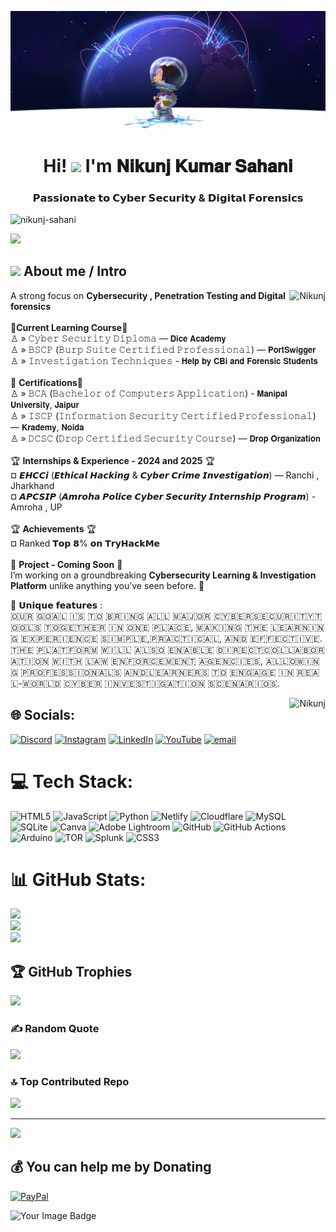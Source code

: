 ![logo](https://github.com/Nikunj-Sahani/Nikunj-Sahani/blob/main/Banner1.jpg)
  <h1 align="center">Hi! <img src="https://media.giphy.com/media/hvRJCLFzcasrR4ia7z/giphy.gif" width="35"> I'm 𝐍𝐢𝐤𝐮𝐧𝐣 𝐊𝐮𝐦𝐚𝐫 𝐒𝐚𝐡𝐚𝐧𝐢</h1>
<h3 align="center">𝗣𝗮𝘀𝘀𝗶𝗼𝗻𝗮𝘁𝗲 𝘁𝗼 𝗖𝘆𝗯𝗲𝗿 𝗦𝗲𝗰𝘂𝗿𝗶𝘁𝘆 & 𝗗𝗶𝗴𝗶𝘁𝗮𝗹 𝗙𝗼𝗿𝗲𝗻𝘀𝗶𝗰𝘀</h3>

<p align="left"> <img src="https://komarev.com/ghpvc/?username=nikunj-sahani&label=Profile%20views&color=0e75b6&style=flat" alt="nikunj-sahani" /> </p>

<p><a href="https://github.com/DenverCoder1/readme-typing-svg"><img src="https://readme-typing-svg.herokuapp.com?lines=Always+learn+New+Idea's;Cyber+Security+and+Ethical+Hacking;Cyber+Crime+Investigation;Penetration+Testing&amp;center=true&amp;width=500&amp;height=50"></a></p>

<h2 id="-connect-with-me"><img src="https://media.giphy.com/media/iY8CRBdQXODJSCERIr/giphy.gif" width="30px"> About me / Intro</h2>

<p><img align="right" src="https://github.com/Nikunj-Sahani/Nikunj-Sahani/blob/main/Right.gif" alt="Nikunj"></p>

A strong focus on **Cybersecurity , Penetration Testing and Digital forensics** <br>
<br>🎀**Current Learning Course**🎀<br>♙ » 𝙲𝚢𝚋𝚎𝚛 𝚂𝚎𝚌𝚞𝚛𝚒𝚝𝚢 𝙳𝚒𝚙𝚕𝚘𝚖𝚊 — 𝗗𝗶𝗰𝗲 𝗔𝗰𝗮𝗱𝗲𝗺𝘆 <br>♙ » 𝙱𝚂𝙲𝙿 (𝙱𝚞𝚛𝚙 𝚂𝚞𝚒𝚝𝚎 𝙲𝚎𝚛𝚝𝚒𝚏𝚒𝚎𝚍 𝙿𝚛𝚘𝚏𝚎𝚜𝚜𝚒𝚘𝚗𝚊𝚕) — 𝗣𝗼𝗿𝘁𝗦𝘄𝗶𝗴𝗴𝗲𝗿 <br>♙ » 𝙸𝚗𝚟𝚎𝚜𝚝𝚒𝚐𝚊𝚝𝚒𝚘𝚗 𝚃𝚎𝚌𝚑𝚗𝚒𝚚𝚞𝚎𝚜 - 𝗛𝗲𝗹𝗽 𝗯𝘆 𝗖𝗕𝗶 𝗮𝗻𝗱 𝗙𝗼𝗿𝗲𝗻𝘀𝗶𝗰 𝗦𝘁𝘂𝗱𝗲𝗻𝘁𝘀
<br><br>🎀 **Certifications**🎀<br>♙ » 𝙱𝙲𝙰 (𝙱𝚊𝚌𝚑𝚎𝚕𝚘𝚛 𝚘𝚏 𝙲𝚘𝚖𝚙𝚞𝚝𝚎𝚛𝚜 𝙰𝚙𝚙𝚕𝚒𝚌𝚊𝚝𝚒𝚘𝚗) - 𝗠𝗮𝗻𝗶𝗽𝗮𝗹 𝗨𝗻𝗶𝘃𝗲𝗿𝘀𝗶𝘁𝘆, 𝗝𝗮𝗶𝗽𝘂𝗿<br>♙ » 𝙸𝚂𝙲𝙿 (𝙸𝚗𝚏𝚘𝚛𝚖𝚊𝚝𝚒𝚘𝚗 𝚂𝚎𝚌𝚞𝚛𝚒𝚝𝚢 𝙲𝚎𝚛𝚝𝚒𝚏𝚒𝚎𝚍 𝙿𝚛𝚘𝚏𝚎𝚜𝚜𝚒𝚘𝚗𝚊𝚕) — 𝗞𝗿𝗮𝗱𝗲𝗺𝘆, 𝗡𝗼𝗶𝗱𝗮<br>♙ » 𝙳𝙲𝚂𝙲 (𝙳𝚛𝚘𝚙 𝙲𝚎𝚛𝚝𝚒𝚏𝚒𝚎𝚍 𝚂𝚎𝚌𝚞𝚛𝚒𝚝𝚢 𝙲𝚘𝚞𝚛𝚜𝚎) — 𝗗𝗿𝗼𝗽 𝗢𝗿𝗴𝗮𝗻𝗶𝘇𝗮𝘁𝗶𝗼𝗻<br>
<br>🏆 **Internships & Experience - 2024 and 2025** 🏆<br> ¤ 𝙀𝙃𝘾𝘾𝙞 (𝙀𝙩𝙝𝙞𝙘𝙖𝙡 𝙃𝙖𝙘𝙠𝙞𝙣𝙜 & 𝘾𝙮𝙗𝙚𝙧 𝘾𝙧𝙞𝙢𝙚 𝙄𝙣𝙫𝙚𝙨𝙩𝙞𝙜𝙖𝙩𝙞𝙤𝙣) — Ranchi , Jharkhand  <br> ¤ 𝘼𝙋𝘾𝙎𝙄𝙋 (𝘼𝙢𝙧𝙤𝙝𝙖 𝙋𝙤𝙡𝙞𝙘𝙚  𝘾𝙮𝙗𝙚𝙧 𝙎𝙚𝙘𝙪𝙧𝙞𝙩𝙮 𝙄𝙣𝙩𝙚𝙧𝙣𝙨𝙝𝙞𝙥 𝙋𝙧𝙤𝙜𝙧𝙖𝙢) - Amroha , UP<br><br>🏆 **Achievements** 🏆<br> ¤ Ranked 𝗧𝗼𝗽 𝟴% 𝗼𝗻 𝗧𝗿𝘆𝗛𝗮𝗰𝗸𝗠𝗲<br>
<br>💢 **Project - Coming Soon** 💢<br>I’m working on a groundbreaking **Cybersecurity Learning & Investigation Platform** unlike anything you’ve seen before. 🚀

🔐 𝗨𝗻𝗶𝗾𝘂𝗲 𝗳𝗲𝗮𝘁𝘂𝗿𝗲𝘀 :
<br>​🇴​​🇺​​🇷​ ​🇬​​🇴​​🇦​​🇱​ ​🇮​​🇸​ ​🇹​​🇴​ ​🇧​​🇷​​🇮​​🇳​​🇬​ ​🇦​​🇱​​🇱​ ​🇲​​🇦​​🇯​​🇴​​🇷​ ​🇨​​🇾​​🇧​​🇪​​🇷​​🇸​​🇪​​🇨​​🇺​​🇷​​🇮​​🇹​​🇾​ ​🇹​​🇴​​🇴​​🇱​​🇸​ ​🇹​​🇴​​🇬​​🇪​​🇹​​🇭​​🇪​​🇷​ ​🇮​​🇳​ ​🇴​​🇳​​🇪​ ​🇵​​🇱​​🇦​​🇨​​🇪​, ​🇲​​🇦​​🇰​​🇮​​🇳​​🇬​ ​🇹​​🇭​​🇪​ ​🇱​​🇪​​🇦​​🇷​​🇳​​🇮​​🇳​​🇬​ ​🇪​​🇽​​🇵​​🇪​​🇷​​🇮​​🇪​​🇳​​🇨​​🇪​ ​🇸​​🇮​​🇲​​🇵​​🇱​​🇪​, ​🇵​​🇷​​🇦​​🇨​​🇹​​🇮​​🇨​​🇦​​🇱​, ​🇦​​🇳​​🇩​ ​🇪​​🇫​​🇫​​🇪​​🇨​​🇹​​🇮​​🇻​​🇪​.
<br>​🇹​​🇭​​🇪​ ​🇵​​🇱​​🇦​​🇹​​🇫​​🇴​​🇷​​🇲​ ​🇼​​🇮​​🇱​​🇱​ ​🇦​​🇱​​🇸​​🇴​ ​🇪​​🇳​​🇦​​🇧​​🇱​​🇪​ ​🇩​​🇮​​🇷​​🇪​​🇨​​🇹​ ​🇨​​🇴​​🇱​​🇱​​🇦​​🇧​​🇴​​🇷​​🇦​​🇹​​🇮​​🇴​​🇳​ ​🇼​​🇮​​🇹​​🇭​ ​🇱​​🇦​​🇼​ ​🇪​​🇳​​🇫​​🇴​​🇷​​🇨​​🇪​​🇲​​🇪​​🇳​​🇹​ ​🇦​​🇬​​🇪​​🇳​​🇨​​🇮​​🇪​​🇸​, ​🇦​​🇱​​🇱​​🇴​​🇼​​🇮​​🇳​​🇬​ ​🇵​​🇷​​🇴​​🇫​​🇪​​🇸​​🇸​​🇮​​🇴​​🇳​​🇦​​🇱​​🇸​ ​🇦​​🇳​​🇩​ ​🇱​​🇪​​🇦​​🇷​​🇳​​🇪​​🇷​​🇸​ ​🇹​​🇴​ ​🇪​​🇳​​🇬​​🇦​​🇬​​🇪​ ​🇮​​🇳​ ​🇷​​🇪​​🇦​​🇱​-​🇼​​🇴​​🇷​​🇱​​🇩​ ​🇨​​🇾​​🇧​​🇪​​🇷​ ​🇮​​🇳​​🇻​​🇪​​🇸​​🇹​​🇮​​🇬​​🇦​​🇹​​🇮​​🇴​​🇳​ ​🇸​​🇨​​🇪​​🇳​​🇦​​🇷​​🇮​​🇴​​🇸​.

<p><img align="right" src="https://user-images.githubusercontent.com/74038190/212741999-016fddbd-617a-4448-8042-0ecf907aea25.gif" alt="Nikunj"></p>

## 🌐 Socials:
[![Discord](https://img.shields.io/badge/Discord-%237289DA.svg?logo=discord&logoColor=white)](https://discord.gg/JY4N5FXQ) [![Instagram](https://img.shields.io/badge/Instagram-%23E4405F.svg?logo=Instagram&logoColor=white)](https://instagram.com/cyber_kavnik) [![LinkedIn](https://img.shields.io/badge/LinkedIn-%230077B5.svg?logo=linkedin&logoColor=white)](https://linkedin.com/in/nikunj-kumar-sahani) [![YouTube](https://img.shields.io/badge/YouTube-%23FF0000.svg?logo=YouTube&logoColor=white)](https://youtube.com/@Cyber_Kavnik) [![email](https://img.shields.io/badge/Email-D14836?logo=gmail&logoColor=white)](mailto:nikunj.asustuf@gmail.com) 

# 💻 Tech Stack:
![HTML5](https://img.shields.io/badge/html5-%23E34F26.svg?style=flat&logo=html5&logoColor=white) ![JavaScript](https://img.shields.io/badge/javascript-%23323330.svg?style=flat&logo=javascript&logoColor=%23F7DF1E) ![Python](https://img.shields.io/badge/python-3670A0?style=flat&logo=python&logoColor=ffdd54) ![Netlify](https://img.shields.io/badge/netlify-%23000000.svg?style=flat&logo=netlify&logoColor=#00C7B7) ![Cloudflare](https://img.shields.io/badge/Cloudflare-F38020?style=flat&logo=Cloudflare&logoColor=white) ![MySQL](https://img.shields.io/badge/mysql-4479A1.svg?style=flat&logo=mysql&logoColor=white) ![SQLite](https://img.shields.io/badge/sqlite-%2307405e.svg?style=flat&logo=sqlite&logoColor=white) ![Canva](https://img.shields.io/badge/Canva-%2300C4CC.svg?style=flat&logo=Canva&logoColor=white) ![Adobe Lightroom](https://img.shields.io/badge/Adobe%20Lightroom-31A8FF.svg?style=flat&logo=Adobe%20Lightroom&logoColor=white) ![GitHub](https://img.shields.io/badge/github-%23121011.svg?style=flat&logo=github&logoColor=white) ![GitHub Actions](https://img.shields.io/badge/github%20actions-%232671E5.svg?style=flat&logo=githubactions&logoColor=white) ![Arduino](https://img.shields.io/badge/-Arduino-00979D?style=flat&logo=Arduino&logoColor=white) ![TOR](https://img.shields.io/badge/tor-%237E4798.svg?style=flat&logo=tor-project&logoColor=white) ![Splunk](https://img.shields.io/badge/splunk-%23000000.svg?style=flat&logo=splunk&logoColor=white) ![CSS3](https://img.shields.io/badge/css3-%231572B6.svg?style=flat&logo=css3&logoColor=white)
# 📊 GitHub Stats:
![](https://github-readme-stats.vercel.app/api?username=Nikunj-Sahani&theme=neon&hide_border=false&include_all_commits=true&count_private=true)<br/>
![](https://nirzak-streak-stats.vercel.app/?user=Nikunj-Sahani&theme=neon&hide_border=false)<br/>
![](https://github-readme-stats.vercel.app/api/top-langs/?username=Nikunj-Sahani&theme=neon&hide_border=false&include_all_commits=true&count_private=true&layout=compact)

## 🏆 GitHub Trophies
![](https://github-profile-trophy.vercel.app/?username=Nikunj-Sahani&theme=tokyonight&no-frame=false&no-bg=false&margin-w=4)

### ✍️ Random Quote
![](https://quotes-github-readme.vercel.app/api?type=horizontal&theme=tokyonight)

### 🔝 Top Contributed Repo
![](https://github-contributor-stats.vercel.app/api?username=Nikunj-Sahani&limit=5&theme=tokyonight&combine_all_yearly_contributions=true)

---
[![](https://visitcount.itsvg.in/api?id=Nikunj-Sahani&icon=0&color=0)](https://visitcount.itsvg.in)

  ## 💰 You can help me by Donating
  [![PayPal](https://img.shields.io/badge/PayPal-00457C?style=for-the-badge&logo=paypal&logoColor=white)](https://paypal.me/NikunjKumar) 

  
<!-- Proudly created with GPRM ( https://gprm.itsvg.in ) -->




<p><img align="left" src="https://tryhackme-badges.s3.amazonaws.com/nikunjsahani.png" alt="Your Image Badge" /></p>

